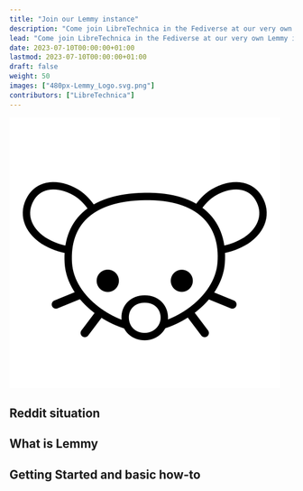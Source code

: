 ```yaml
---
title: "Join our Lemmy instance"
description: "Come join LibreTechnica in the Fediverse at our very own Lemmy insance.  There you can explore hundreds of communities on the decentralized alternative to Reddit."
lead: "Come join LibreTechnica in the Fediverse at our very own Lemmy insance.  There you can explore hundreds of communities on the decentralized alternative to Reddit."
date: 2023-07-10T00:00:00+01:00
lastmod: 2023-07-10T00:00:00+01:00
draft: false
weight: 50
images: ["480px-Lemmy_Logo.svg.png"]
contributors: ["LibreTechnica"]
---
```


![Image](480px-Lemmy_Logo.svg.png "Lemmy Logo")


## Reddit situation

## What is Lemmy

## Getting Started and basic how-to
